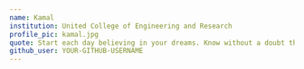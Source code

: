 ```yaml
---
name: Kamal
institution: United College of Engineering and Research
profile_pic: kamal.jpg
quote: Start each day believing in your dreams. Know without a doubt that you were made for great things.
github_user: YOUR-GITHUB-USERNAME
---
```

